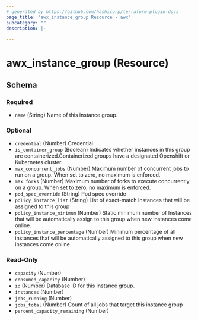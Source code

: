 ```yaml
---
# generated by https://github.com/hashicorp/terraform-plugin-docs
page_title: "awx_instance_group Resource - awx"
subcategory: ""
description: |-
  
---
```


# awx_instance_group (Resource)





<!-- schema generated by tfplugindocs -->
## Schema

### Required

- `name` (String) Name of this instance group.

### Optional

- `credential` (Number) Credential
- `is_container_group` (Boolean) Indicates whether instances in this group are containerized.Containerized groups have a designated Openshift or Kubernetes cluster.
- `max_concurrent_jobs` (Number) Maximum number of concurrent jobs to run on a group. When set to zero, no maximum is enforced.
- `max_forks` (Number) Maximum number of forks to execute concurrently on a group. When set to zero, no maximum is enforced.
- `pod_spec_override` (String) Pod spec override
- `policy_instance_list` (String) List of exact-match Instances that will be assigned to this group
- `policy_instance_minimum` (Number) Static minimum number of Instances that will be automatically assign to this group when new instances come online.
- `policy_instance_percentage` (Number) Minimum percentage of all instances that will be automatically assigned to this group when new instances come online.

### Read-Only

- `capacity` (Number)
- `consumed_capacity` (Number)
- `id` (Number) Database ID for this instance group.
- `instances` (Number)
- `jobs_running` (Number)
- `jobs_total` (Number) Count of all jobs that target this instance group
- `percent_capacity_remaining` (Number)
